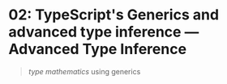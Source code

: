 # 02: TypeScript's Generics and advanced type inference &mdash; Advanced Type Inference
> *type mathematics* using generics
